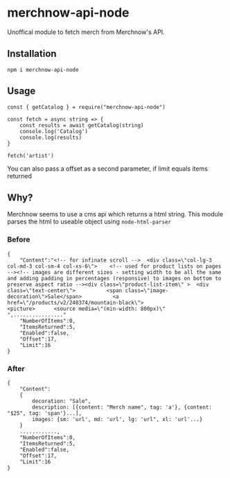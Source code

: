 # merchnow-api-node

Unoffical module to fetch merch from Merchnow's API.

## Installation

`npm i merchnow-api-node`

## Usage

```
const { getCatalog } = require("merchnow-api-node")

const fetch = async string => {
    const results = await getCatalog(string)
    console.log('Catalog')
    console.log(results)
}

fetch('artist')
```

You can also pass a offset as a second parameter, if limit equals items returned

## Why?

Merchnow seems to use a cms api which returns a html string. This module parses the html to useable object using `node-html-parser`

### Before

```
{
    "Content":"<!-- for infinate scroll -->  <div class=\"col-lg-3 col-md-3 col-sm-4 col-xs-6\">    <!-- used for product lists on pages --><!-- images are different sizes - setting width to be all the same and adding padding in percentages (responsive) to images on bottom to preserve aspect ratio --><div class=\"product-list-item\" >  <div class=\"text-center\">          <span class=\"image-decoration\">Sale</span>          <a href=\"/products/v2/240374/mountain-black\">                                  <picture>      <source media=\"(min-width: 800px)\" ",................"
    "NumberOfItems":0,
    "ItemsReturned":5,
    "Enabled":false,
    "Offset":17,
    "Limit":16
}
```

### After

```
{
    "Content":
    {
        decoration: "Sale",
        description: [{content: "Merch name", tag: 'a'}, {content: "$25", tag: 'span'}...],
        images: {sm: 'url', md: 'url', lg: 'url", xl: 'url'...}
    }
    ............,
    "NumberOfItems":0,
    "ItemsReturned":5,
    "Enabled":false,
    "Offset":17,
    "Limit":16
}
```
